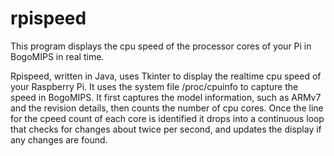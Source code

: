 # rpispeed

This program displays the cpu speed of the processor cores of your Pi in BogoMIPS in real time.

Rpispeed, written in Java, uses Tkinter to display the realtime cpu speed of your Raspberry Pi. It uses the system file /proc/cpuinfo to capture the speed in BogoMIPS. It first captures the model information, such as ARMv7 and the revision details, then counts the number of cpu cores. Once the line for the cpeed count of each core is identified it drops into a continuous loop that checks for changes about twice per second, and updates the display if any changes are found.
